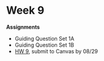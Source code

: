 # Week 9

**Assignments**
 
- Guiding Question Set 1A 
- Guiding Question Set 1B
- [HW 9](https://genchem.science.psu.edu/homework-9-houck), submit to Canvas by 08/29





